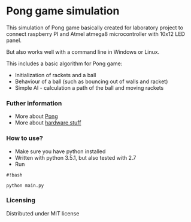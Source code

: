 # Pong game simulation #

This simulation of Pong game basically created for laboratory project to connect raspberry PI and Atmel atmega8 microcontroller with 10x12 LED panel. 

But also works well with a command line in Windows or Linux.

This includes a basic algorithm for Pong game:
* Initialization of rackets and a ball
* Behaviour of a ball (such as bouncing out of walls and racket)
* Simple AI - calculation a path of the ball and moving rackets

### Futher information ###

* More about [Pong](http://www.ponggame.org/)
* More about [hardware stuff](https://www.conrad.de/de/conrad-retro-spiel-ping-pong-902766.html)

### How to use? ###

* Make sure you have python installed
* Written with python 3.5.1, but also tested with 2.7
* Run 
```
#!bash

python main.py
```

### Licensing ###
Distributed under MIT license